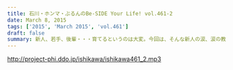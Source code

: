```yaml
---
title: 石川・ホンマ・ぶるんのBe-SIDE Your Life! vol.461-2
date: March 8, 2015
tags: ['2015', 'March 2015', 'vol.461']
draft: false
summary: 新人、若手、後輩・・・育てるというのは大変。今回は、そんな新人の涙、涙の教育、成長記。ＮＡＮＪＯ
---
```


http://project-phi.ddo.jp/ishikawa/ishikawa461_2.mp3